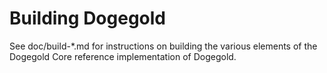 Building Dogegold
================

See doc/build-*.md for instructions on building the various
elements of the Dogegold Core reference implementation of Dogegold.
